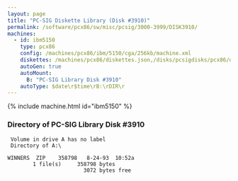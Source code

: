 ```yaml
---
layout: page
title: "PC-SIG Diskette Library (Disk #3910)"
permalink: /software/pcx86/sw/misc/pcsig/3000-3999/DISK3910/
machines:
  - id: ibm5150
    type: pcx86
    config: /machines/pcx86/ibm/5150/cga/256kb/machine.xml
    diskettes: /machines/pcx86/diskettes.json,/disks/pcsigdisks/pcx86/diskettes.json
    autoGen: true
    autoMount:
      B: "PC-SIG Library Disk #3910"
    autoType: $date\r$time\rB:\rDIR\r
---
```


{% include machine.html id="ibm5150" %}

### Directory of PC-SIG Library Disk #3910

     Volume in drive A has no label
     Directory of A:\

    WINNERS  ZIP    358798   8-24-93  10:52a
            1 file(s)     358798 bytes
                            3072 bytes free
